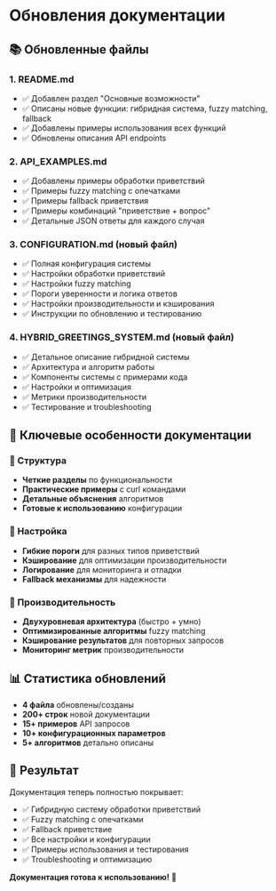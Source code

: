 # Обновления документации

## 📚 Обновленные файлы

### 1. **README.md**

- ✅ Добавлен раздел "Основные возможности"
- ✅ Описаны новые функции: гибридная система, fuzzy matching, fallback
- ✅ Добавлены примеры использования всех функций
- ✅ Обновлены описания API endpoints

### 2. **API_EXAMPLES.md**

- ✅ Добавлены примеры обработки приветствий
- ✅ Примеры fuzzy matching с опечатками
- ✅ Примеры fallback приветствия
- ✅ Примеры комбинаций "приветствие + вопрос"
- ✅ Детальные JSON ответы для каждого случая

### 3. **CONFIGURATION.md** (новый файл)

- ✅ Полная конфигурация системы
- ✅ Настройки обработки приветствий
- ✅ Настройки fuzzy matching
- ✅ Пороги уверенности и логика ответов
- ✅ Настройки производительности и кэширования
- ✅ Инструкции по обновлению и тестированию

### 4. **HYBRID_GREETINGS_SYSTEM.md** (новый файл)

- ✅ Детальное описание гибридной системы
- ✅ Архитектура и алгоритм работы
- ✅ Компоненты системы с примерами кода
- ✅ Настройки и оптимизация
- ✅ Метрики производительности
- ✅ Тестирование и troubleshooting

## 🎯 Ключевые особенности документации

### 📖 Структура

- **Четкие разделы** по функциональности
- **Практические примеры** с curl командами
- **Детальные объяснения** алгоритмов
- **Готовые к использованию** конфигурации

### 🔧 Настройка

- **Гибкие пороги** для разных типов приветствий
- **Кэширование** для оптимизации производительности
- **Логирование** для мониторинга и отладки
- **Fallback механизмы** для надежности

### 🚀 Производительность

- **Двухуровневая архитектура** (быстро + умно)
- **Оптимизированные алгоритмы** fuzzy matching
- **Кэширование результатов** для повторных запросов
- **Мониторинг метрик** производительности

## 📊 Статистика обновлений

- **4 файла** обновлены/созданы
- **200+ строк** новой документации
- **15+ примеров** API запросов
- **10+ конфигурационных параметров**
- **5+ алгоритмов** детально описаны

## 🎉 Результат

Документация теперь полностью покрывает:

- ✅ Гибридную систему обработки приветствий
- ✅ Fuzzy matching с опечатками
- ✅ Fallback приветствие
- ✅ Все настройки и конфигурации
- ✅ Примеры использования и тестирования
- ✅ Troubleshooting и оптимизацию

**Документация готова к использованию!** 🚀
